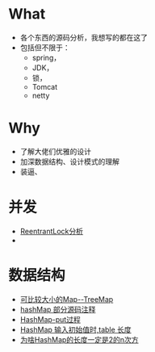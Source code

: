 # What

- 各个东西的源码分析，我想写的都在这了
- 包括但不限于：
  - spring，
  - JDK，
  - 锁，
  - Tomcat
  - netty

# Why

- 了解大佬们优雅的设计
- 加深数据结构、设计模式的理解
- 装逼、



# 并发

- [ReentrantLock分析](https://github.com/leosanqing/Java-Notes/blob/master/SourceCode/ReentrantLock/ReentrantLock.md)
- 

# 数据结构

- [可比较大小的Map--TreeMap](https://github.com/leosanqing/Java-Notes/tree/master/SourceCode/TreeMap)
- [hashMap 部分源码注释](<https://github.com/leosanqing/Java-Notes/blob/master/Struct/hashMapDemo/src/MyHashMap.java>)
- [HashMap-put过程](https://github.com/leosanqing/Java-Notes/blob/master/hashMap/HashMap%E5%88%86%E6%9E%90.md)
- [HashMap 输入初始值时,table 长度](https://github.com/leosanqing/Java-Notes/blob/master/hashMap/table%E9%95%BF%E5%BA%A6%E5%88%B0%E5%BA%95%E6%98%AF%E5%A4%9A%E5%B0%91.md)
- [为啥HashMap的长度一定是2的n次方](https://github.com/leosanqing/Java-Notes/blob/master/hashMap/%E4%B8%BA%E5%95%A5HashMap%E7%9A%84%E9%95%BF%E5%BA%A6%E4%B8%80%E5%AE%9A%E6%98%AF2%E7%9A%84n%E6%AC%A1%E6%96%B9.md)